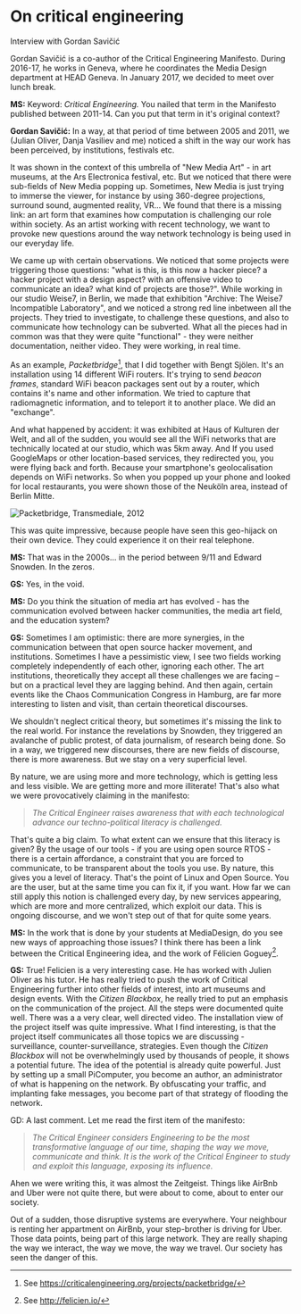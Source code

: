 # On critical engineering

Interview with Gordan Savičić

Gordan Savičić is a co-author of the Critical Engineering Manifesto. During 2016-17, he works in Geneva, where he coordinates the Media Design department at HEAD Geneva. In January 2017, we decided to meet over lunch break.

**MS:** Keyword: *Critical Engineering.* You nailed that term in the Manifesto published between 2011-14. Can you put that term in it's original context?

**Gordan Savičić:** In a way, at that period of time between 2005 and 2011, we (Julian Oliver, Danja Vasiliev and me) noticed a shift in the way our work has been perceived, by institutions, festivals etc.

It was shown in the context of this umbrella of "New Media Art" - in art museums, at the Ars Electronica festival, etc. But we noticed that there were sub-fields of New Media popping up. Sometimes, New Media is just trying to immerse the viewer, for instance by using 360-degree projections, surround sound, augmented reality, VR... We found that there is a missing link: an art form that examines how computation is challenging our role within society. As an artist working with recent technology, we want to provoke new questions around the way network technology is being used in our everyday life.

We came up with certain observations. We noticed that some projects were triggering those questions: "what is this, is this now a hacker piece? a hacker project with a design aspect? with an offensive video to communicate an idea? what kind of projects are those?". While working in our studio Weise7, in Berlin, we made that exhibition "Archive: The Weise7 Incompatible Laboratory", and we noticed a strong red line inbetween all the projects. They tried to investigate, to challenge these questions, and also to communicate how technology can be subverted. What all the pieces had in common was that they were quite "functional" - they were neither documentation, neither video. They were working, in real time. 

As an example, *Packetbridge*[^packetbridge], that I did together with Bengt Sjölen. It's an installation using 14 different WiFi routers. It's trying to send *beacon frames*, standard WiFi beacon packages sent out by a router, which contains it's name and other information. We tried to capture that radiomagnetic information, and to teleport it to another place. We did an "exchange".

[^packetbridge]: See https://criticalengineering.org/projects/packetbridge/

And what happened by accident: it was exhibited at Haus of Kulturen der Welt, and all of the sudden, you would see all the WiFi networks that are technically located at our studio, which was 5km away. And If you used GoogleMaps or other location-based services, they redirected you, you were flying back and forth. Because your smartphone's geolocalisation depends on WiFi networks. So when you popped up your phone and looked for local restaurants, you were shown those of the Neuköln area, instead of Berlin Mitte.

![Packetbridge, Transmediale, 2012](../content/img/packetbridge-maps-berlin.png)

This was quite impressive, because people have seen this geo-hijack on their own device. They could experience it on their real telephone.

**MS:** That was in the 2000s... in the period between 9/11 and Edward Snowden. In the zeros.

**GS:** Yes, in the void.

**MS:** Do you think the situation of media art has evolved - has the communication evolved between hacker communities, the media art field, and the education system?

**GS:** Sometimes I am optimistic: there are more synergies, in the communication between that open source hacker movement, and institutions. Sometimes I have a pessimistic view, I see two fields working completely independently of each other, ignoring each other. The art institutions, theoretically they accept all these challenges we are facing – but on a practical level they are lagging behind. And then again, certain events like the Chaos Communication Congress in Hamburg, are far more interesting to listen and visit, than certain theoretical discourses.

We shouldn't neglect critical theory, but sometimes it's missing the link to the real world. For instance the revelations by Snowden, they triggered an avalanche of public protest, of data journalism, of research being done. So in a way, we triggered new discourses, there are new fields of discourse, there is more awareness. But we stay on a very superficial level. 

By nature, we are using more and more technology, which is getting less and less visible. We are getting more and more illiterate! That's also what we were provocatively claiming in the manifesto: 

> *The Critical Engineer raises awareness that with each technological advance our techno-political literacy is challenged.* 

That's quite a big claim. To what extent can we ensure that this literacy is given? By the usage of our tools - if you are using open source RTOS - there is a certain affordance, a constraint that you are forced to communicate, to be transparent about the tools you use. By nature, this gives you a level of literacy. That's the point of Linux and Open Source. You are the user, but at the same time you can fix it, if you want. How far we can still apply this notion is challenged every day, by new services appearing, which are more and more centralized, which exploit our data. This is ongoing discourse, and we won't step out of that for quite some years.

**MS:** In the work that is done by your students at MediaDesign, do you see new ways of approaching those issues? I think there has been a link between the Critical Engineering idea, and the work of Félicien Goguey[^felicien].

[^felicien]: See http://felicien.io/

**GS:** True! Felicien is a very interesting case. He has worked with Julien Oliver as his tutor. He has really tried to push the work of Critical Engineering further into other fields of interest, into art museums and design events. With the *Citizen Blackbox*, he really tried to put an emphasis on the communication of the project. All the steps were documented quite well. There was a a very clear, well directed video. The installation view of the project itself was quite impressive. What I find interesting, is that the project itself communicates all those topics we are discussing - surveillance, counter-surveillance, strategies. Even though the *Citizen Blackbox* will not be overwhelmingly used by thousands of people, it shows a potential future. The idea of the potential is already quite powerful. Just by setting up a small PiComputer, you become an author, an administrator of what is happening on the network. By obfuscating your traffic, and implanting fake messages, you become part of that strategy of flooding the network. 

GD: A last comment. Let me read the first item of the manifesto: 

> *The Critical Engineer considers Engineering to be the most transformative language of our time, shaping the way we move, communicate and think. It is the work of the Critical Engineer to study and exploit this language, exposing its influence.*

Ahen we were writing this, it was almost the Zeitgeist. Things like AirBnb and Uber were not quite there, but were about to come, about to enter our society. 

Out of a sudden, those disruptive systems are everywhere. Your neighbour is renting her appartment on AirBnb, your step-brother is driving for Uber. Those data points, being part of this large network. They are really shaping the way we interact, the way we move, the way we travel. Our society has seen the danger of this.